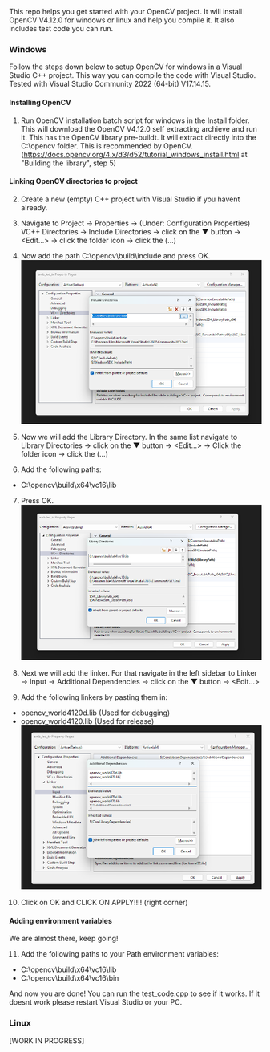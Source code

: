 This repo helps you get started with your OpenCV project. It will install OpenCV V4.12.0 for windows or linux and help you compile it. It also includes test code you can run.

### Windows
Follow the steps down below to setup OpenCV for windows in a Visual Studio C++ project. This way you can compile the code with Visual Studio.
Tested with Visual Studio Community 2022 (64-bit) V17.14.15.

#### Installing OpenCV
1. Run OpenCV installation batch script for windows in the Install folder. This will download the OpenCV V4.12.0 self extracting archieve and run it. This has the OpenCV library pre-buildt. It will extract directly into the C:\opencv folder. This is recommended by OpenCV. (https://docs.opencv.org/4.x/d3/d52/tutorial_windows_install.html at "Building the library", step 5) 

#### Linking OpenCV directories to project
2. Create a new (empty) C++ project with Visual Studio if you havent already.
3. Navigate to Project -> Properties -> (Under: Configuration Properties) VC++ Directories -> Include Directories -> click on the ▼ button -> <Edit...> -> click the folder icon -> click the (...)
4. Now add the path C:\opencv\build\include and press OK.
![alt text](Images/step_include_directories.png)

5. Now we will add the Library Directory. In the same list navigate to Library Directories -> click on the ▼ button -> <Edit...> -> Click the folder icon -> click the (...)
6. Add the following paths:
- C:\opencv\build\x64\vc16\lib 

7. Press OK.
![alt text](Images/step_include_lib_dir.png)


8. Next we will add the linker. For that navigate in the left sidebar to Linker -> Input -> Additional Dependencies -> click on the ▼ button -> <Edit...>
9. Add the following linkers by pasting them in:
- opencv_world4120d.lib (Used for debugging)
- opencv_world4120.lib (Used for release)
![alt text](Images/step_include_linkers.png)
10. Click on OK and CLICK ON APPLY!!!! (right corner)

#### Adding environment variables
We are almost there, keep going!

11. Add the following paths to your Path environment variables:
- C:\opencv\build\x64\vc16\lib
- C:\opencv\build\x64\vc16\bin

And now you are done! You can run the test_code.cpp to see if it works.
If it doesnt work please restart Visual Studio or your PC. 

### Linux
[WORK IN PROGRESS]
